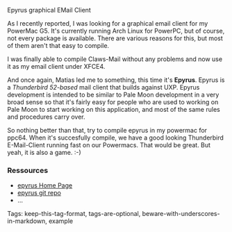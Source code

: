 Epyrus graphical EMail Client

As I recently reported, I was looking for a graphical email client for my 
PowerMac G5. It's currently running Arch Linux for PowerPC, but of course, 
not every package is available. There are various reasons for this, but most 
of them aren't that easy to compile.

I was finally able to compile Claws-Mail without any problems and now use it 
as my email client under XFCE4.

And once again, Matias led me to something, this time it's **Epyrus**. 
Epyrus is a *Thunderbird 52-based* mail client that builds against UXP.
Epyrus development is intended to be similar to Pale Moon development in a 
very broad sense so that it's fairly easy for people who are used to working 
on Pale Moon to start working on this application, and most of the same rules 
and procedures carry over.

So nothing better than that, try to compile epyrus in my powermac for ppc64.
When it's succesfully compile, we have a good looking Thunderbird E-Mail-Client
running fast on our Powermacs. That would be great. But yeah, it is also a game. :-)



### Ressources
* [epyrus Home Page](http://www.epyrus.org/index.html)
* [epyrus git repo](https://repo.palemoon.org/athenian200/epyrus)
* …

Tags: keep-this-tag-format, tags-are-optional, beware-with-underscores-in-markdown, example
